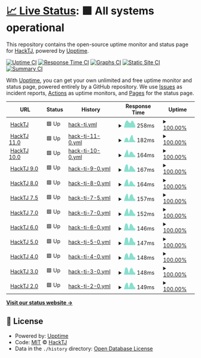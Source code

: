 # [📈 Live Status](https://status.hacktj.org): <!--live status--> **🟩 All systems operational**

This repository contains the open-source uptime monitor and status page for [HackTJ](https://hacktj.org), powered by [Upptime](https://github.com/upptime/upptime).

[![Uptime CI](https://github.com/HackTJ/status/workflows/Uptime%20CI/badge.svg)](https://github.com/HackTJ/status/actions?query=workflow%3A%22Uptime+CI%22)
[![Response Time CI](https://github.com/HackTJ/status/workflows/Response%20Time%20CI/badge.svg)](https://github.com/HackTJ/status/actions?query=workflow%3A%22Response+Time+CI%22)
[![Graphs CI](https://github.com/HackTJ/status/workflows/Graphs%20CI/badge.svg)](https://github.com/HackTJ/status/actions?query=workflow%3A%22Graphs+CI%22)
[![Static Site CI](https://github.com/HackTJ/status/workflows/Static%20Site%20CI/badge.svg)](https://github.com/HackTJ/status/actions?query=workflow%3A%22Static+Site+CI%22)
[![Summary CI](https://github.com/HackTJ/status/workflows/Summary%20CI/badge.svg)](https://github.com/HackTJ/status/actions?query=workflow%3A%22Summary+CI%22)

With [Upptime](https://upptime.js.org), you can get your own unlimited and free uptime monitor and status page, powered entirely by a GitHub repository. We use [Issues](https://github.com/HackTJ/status/issues) as incident reports, [Actions](https://github.com/HackTJ/status/actions) as uptime monitors, and [Pages](https://status.hacktj.org) for the status page.

<!--start: status pages-->
<!-- This summary is generated by Upptime (https://github.com/upptime/upptime) -->
<!-- Do not edit this manually, your changes will be overwritten -->
<!-- prettier-ignore -->
| URL | Status | History | Response Time | Uptime |
| --- | ------ | ------- | ------------- | ------ |
| <img alt="" src="https://hacktj.org/favicon.png" height="13"> [HackTJ](https://hacktj.org) | 🟩 Up | [hack-tj.yml](https://github.com/HackTJ/status/commits/HEAD/history/hack-tj.yml) | <details><summary><img alt="Response time graph" src="./graphs/hack-tj/response-time-week.png" height="20"> 258ms</summary><br><a href="https://status.hacktj.org/history/hack-tj"><img alt="Response time 233" src="https://img.shields.io/endpoint?url=https%3A%2F%2Fraw.githubusercontent.com%2FHackTJ%2Fstatus%2FHEAD%2Fapi%2Fhack-tj%2Fresponse-time.json"></a><br><a href="https://status.hacktj.org/history/hack-tj"><img alt="24-hour response time 183" src="https://img.shields.io/endpoint?url=https%3A%2F%2Fraw.githubusercontent.com%2FHackTJ%2Fstatus%2FHEAD%2Fapi%2Fhack-tj%2Fresponse-time-day.json"></a><br><a href="https://status.hacktj.org/history/hack-tj"><img alt="7-day response time 258" src="https://img.shields.io/endpoint?url=https%3A%2F%2Fraw.githubusercontent.com%2FHackTJ%2Fstatus%2FHEAD%2Fapi%2Fhack-tj%2Fresponse-time-week.json"></a><br><a href="https://status.hacktj.org/history/hack-tj"><img alt="30-day response time 246" src="https://img.shields.io/endpoint?url=https%3A%2F%2Fraw.githubusercontent.com%2FHackTJ%2Fstatus%2FHEAD%2Fapi%2Fhack-tj%2Fresponse-time-month.json"></a><br><a href="https://status.hacktj.org/history/hack-tj"><img alt="1-year response time 244" src="https://img.shields.io/endpoint?url=https%3A%2F%2Fraw.githubusercontent.com%2FHackTJ%2Fstatus%2FHEAD%2Fapi%2Fhack-tj%2Fresponse-time-year.json"></a></details> | <details><summary><a href="https://status.hacktj.org/history/hack-tj">100.00%</a></summary><a href="https://status.hacktj.org/history/hack-tj"><img alt="All-time uptime 100.00%" src="https://img.shields.io/endpoint?url=https%3A%2F%2Fraw.githubusercontent.com%2FHackTJ%2Fstatus%2FHEAD%2Fapi%2Fhack-tj%2Fuptime.json"></a><br><a href="https://status.hacktj.org/history/hack-tj"><img alt="24-hour uptime 100.00%" src="https://img.shields.io/endpoint?url=https%3A%2F%2Fraw.githubusercontent.com%2FHackTJ%2Fstatus%2FHEAD%2Fapi%2Fhack-tj%2Fuptime-day.json"></a><br><a href="https://status.hacktj.org/history/hack-tj"><img alt="7-day uptime 100.00%" src="https://img.shields.io/endpoint?url=https%3A%2F%2Fraw.githubusercontent.com%2FHackTJ%2Fstatus%2FHEAD%2Fapi%2Fhack-tj%2Fuptime-week.json"></a><br><a href="https://status.hacktj.org/history/hack-tj"><img alt="30-day uptime 100.00%" src="https://img.shields.io/endpoint?url=https%3A%2F%2Fraw.githubusercontent.com%2FHackTJ%2Fstatus%2FHEAD%2Fapi%2Fhack-tj%2Fuptime-month.json"></a><br><a href="https://status.hacktj.org/history/hack-tj"><img alt="1-year uptime 100.00%" src="https://img.shields.io/endpoint?url=https%3A%2F%2Fraw.githubusercontent.com%2FHackTJ%2Fstatus%2FHEAD%2Fapi%2Fhack-tj%2Fuptime-year.json"></a></details>
| <img alt="" src="https://icons.duckduckgo.com/ip3/hacktj.org.ico" height="13"> [HackTJ 11.0](https://hacktj.org/2024) | 🟩 Up | [hack-tj-11-0.yml](https://github.com/HackTJ/status/commits/HEAD/history/hack-tj-11-0.yml) | <details><summary><img alt="Response time graph" src="./graphs/hack-tj-11-0/response-time-week.png" height="20"> 182ms</summary><br><a href="https://status.hacktj.org/history/hack-tj-11-0"><img alt="Response time 96" src="https://img.shields.io/endpoint?url=https%3A%2F%2Fraw.githubusercontent.com%2FHackTJ%2Fstatus%2FHEAD%2Fapi%2Fhack-tj-11-0%2Fresponse-time.json"></a><br><a href="https://status.hacktj.org/history/hack-tj-11-0"><img alt="24-hour response time 57" src="https://img.shields.io/endpoint?url=https%3A%2F%2Fraw.githubusercontent.com%2FHackTJ%2Fstatus%2FHEAD%2Fapi%2Fhack-tj-11-0%2Fresponse-time-day.json"></a><br><a href="https://status.hacktj.org/history/hack-tj-11-0"><img alt="7-day response time 182" src="https://img.shields.io/endpoint?url=https%3A%2F%2Fraw.githubusercontent.com%2FHackTJ%2Fstatus%2FHEAD%2Fapi%2Fhack-tj-11-0%2Fresponse-time-week.json"></a><br><a href="https://status.hacktj.org/history/hack-tj-11-0"><img alt="30-day response time 111" src="https://img.shields.io/endpoint?url=https%3A%2F%2Fraw.githubusercontent.com%2FHackTJ%2Fstatus%2FHEAD%2Fapi%2Fhack-tj-11-0%2Fresponse-time-month.json"></a><br><a href="https://status.hacktj.org/history/hack-tj-11-0"><img alt="1-year response time 96" src="https://img.shields.io/endpoint?url=https%3A%2F%2Fraw.githubusercontent.com%2FHackTJ%2Fstatus%2FHEAD%2Fapi%2Fhack-tj-11-0%2Fresponse-time-year.json"></a></details> | <details><summary><a href="https://status.hacktj.org/history/hack-tj-11-0">100.00%</a></summary><a href="https://status.hacktj.org/history/hack-tj-11-0"><img alt="All-time uptime 100.00%" src="https://img.shields.io/endpoint?url=https%3A%2F%2Fraw.githubusercontent.com%2FHackTJ%2Fstatus%2FHEAD%2Fapi%2Fhack-tj-11-0%2Fuptime.json"></a><br><a href="https://status.hacktj.org/history/hack-tj-11-0"><img alt="24-hour uptime 100.00%" src="https://img.shields.io/endpoint?url=https%3A%2F%2Fraw.githubusercontent.com%2FHackTJ%2Fstatus%2FHEAD%2Fapi%2Fhack-tj-11-0%2Fuptime-day.json"></a><br><a href="https://status.hacktj.org/history/hack-tj-11-0"><img alt="7-day uptime 100.00%" src="https://img.shields.io/endpoint?url=https%3A%2F%2Fraw.githubusercontent.com%2FHackTJ%2Fstatus%2FHEAD%2Fapi%2Fhack-tj-11-0%2Fuptime-week.json"></a><br><a href="https://status.hacktj.org/history/hack-tj-11-0"><img alt="30-day uptime 100.00%" src="https://img.shields.io/endpoint?url=https%3A%2F%2Fraw.githubusercontent.com%2FHackTJ%2Fstatus%2FHEAD%2Fapi%2Fhack-tj-11-0%2Fuptime-month.json"></a><br><a href="https://status.hacktj.org/history/hack-tj-11-0"><img alt="1-year uptime 100.00%" src="https://img.shields.io/endpoint?url=https%3A%2F%2Fraw.githubusercontent.com%2FHackTJ%2Fstatus%2FHEAD%2Fapi%2Fhack-tj-11-0%2Fuptime-year.json"></a></details>
| <img alt="" src="https://icons.duckduckgo.com/ip3/hacktj.org.ico" height="13"> [HackTJ 10.0](https://hacktj.org/2023) | 🟩 Up | [hack-tj-10-0.yml](https://github.com/HackTJ/status/commits/HEAD/history/hack-tj-10-0.yml) | <details><summary><img alt="Response time graph" src="./graphs/hack-tj-10-0/response-time-week.png" height="20"> 164ms</summary><br><a href="https://status.hacktj.org/history/hack-tj-10-0"><img alt="Response time 97" src="https://img.shields.io/endpoint?url=https%3A%2F%2Fraw.githubusercontent.com%2FHackTJ%2Fstatus%2FHEAD%2Fapi%2Fhack-tj-10-0%2Fresponse-time.json"></a><br><a href="https://status.hacktj.org/history/hack-tj-10-0"><img alt="24-hour response time 59" src="https://img.shields.io/endpoint?url=https%3A%2F%2Fraw.githubusercontent.com%2FHackTJ%2Fstatus%2FHEAD%2Fapi%2Fhack-tj-10-0%2Fresponse-time-day.json"></a><br><a href="https://status.hacktj.org/history/hack-tj-10-0"><img alt="7-day response time 164" src="https://img.shields.io/endpoint?url=https%3A%2F%2Fraw.githubusercontent.com%2FHackTJ%2Fstatus%2FHEAD%2Fapi%2Fhack-tj-10-0%2Fresponse-time-week.json"></a><br><a href="https://status.hacktj.org/history/hack-tj-10-0"><img alt="30-day response time 99" src="https://img.shields.io/endpoint?url=https%3A%2F%2Fraw.githubusercontent.com%2FHackTJ%2Fstatus%2FHEAD%2Fapi%2Fhack-tj-10-0%2Fresponse-time-month.json"></a><br><a href="https://status.hacktj.org/history/hack-tj-10-0"><img alt="1-year response time 96" src="https://img.shields.io/endpoint?url=https%3A%2F%2Fraw.githubusercontent.com%2FHackTJ%2Fstatus%2FHEAD%2Fapi%2Fhack-tj-10-0%2Fresponse-time-year.json"></a></details> | <details><summary><a href="https://status.hacktj.org/history/hack-tj-10-0">100.00%</a></summary><a href="https://status.hacktj.org/history/hack-tj-10-0"><img alt="All-time uptime 100.00%" src="https://img.shields.io/endpoint?url=https%3A%2F%2Fraw.githubusercontent.com%2FHackTJ%2Fstatus%2FHEAD%2Fapi%2Fhack-tj-10-0%2Fuptime.json"></a><br><a href="https://status.hacktj.org/history/hack-tj-10-0"><img alt="24-hour uptime 100.00%" src="https://img.shields.io/endpoint?url=https%3A%2F%2Fraw.githubusercontent.com%2FHackTJ%2Fstatus%2FHEAD%2Fapi%2Fhack-tj-10-0%2Fuptime-day.json"></a><br><a href="https://status.hacktj.org/history/hack-tj-10-0"><img alt="7-day uptime 100.00%" src="https://img.shields.io/endpoint?url=https%3A%2F%2Fraw.githubusercontent.com%2FHackTJ%2Fstatus%2FHEAD%2Fapi%2Fhack-tj-10-0%2Fuptime-week.json"></a><br><a href="https://status.hacktj.org/history/hack-tj-10-0"><img alt="30-day uptime 100.00%" src="https://img.shields.io/endpoint?url=https%3A%2F%2Fraw.githubusercontent.com%2FHackTJ%2Fstatus%2FHEAD%2Fapi%2Fhack-tj-10-0%2Fuptime-month.json"></a><br><a href="https://status.hacktj.org/history/hack-tj-10-0"><img alt="1-year uptime 100.00%" src="https://img.shields.io/endpoint?url=https%3A%2F%2Fraw.githubusercontent.com%2FHackTJ%2Fstatus%2FHEAD%2Fapi%2Fhack-tj-10-0%2Fuptime-year.json"></a></details>
| <img alt="" src="https://icons.duckduckgo.com/ip3/hacktj.org.ico" height="13"> [HackTJ 9.0](https://hacktj.org/2022) | 🟩 Up | [hack-tj-9-0.yml](https://github.com/HackTJ/status/commits/HEAD/history/hack-tj-9-0.yml) | <details><summary><img alt="Response time graph" src="./graphs/hack-tj-9-0/response-time-week.png" height="20"> 167ms</summary><br><a href="https://status.hacktj.org/history/hack-tj-9-0"><img alt="Response time 100" src="https://img.shields.io/endpoint?url=https%3A%2F%2Fraw.githubusercontent.com%2FHackTJ%2Fstatus%2FHEAD%2Fapi%2Fhack-tj-9-0%2Fresponse-time.json"></a><br><a href="https://status.hacktj.org/history/hack-tj-9-0"><img alt="24-hour response time 47" src="https://img.shields.io/endpoint?url=https%3A%2F%2Fraw.githubusercontent.com%2FHackTJ%2Fstatus%2FHEAD%2Fapi%2Fhack-tj-9-0%2Fresponse-time-day.json"></a><br><a href="https://status.hacktj.org/history/hack-tj-9-0"><img alt="7-day response time 167" src="https://img.shields.io/endpoint?url=https%3A%2F%2Fraw.githubusercontent.com%2FHackTJ%2Fstatus%2FHEAD%2Fapi%2Fhack-tj-9-0%2Fresponse-time-week.json"></a><br><a href="https://status.hacktj.org/history/hack-tj-9-0"><img alt="30-day response time 104" src="https://img.shields.io/endpoint?url=https%3A%2F%2Fraw.githubusercontent.com%2FHackTJ%2Fstatus%2FHEAD%2Fapi%2Fhack-tj-9-0%2Fresponse-time-month.json"></a><br><a href="https://status.hacktj.org/history/hack-tj-9-0"><img alt="1-year response time 95" src="https://img.shields.io/endpoint?url=https%3A%2F%2Fraw.githubusercontent.com%2FHackTJ%2Fstatus%2FHEAD%2Fapi%2Fhack-tj-9-0%2Fresponse-time-year.json"></a></details> | <details><summary><a href="https://status.hacktj.org/history/hack-tj-9-0">100.00%</a></summary><a href="https://status.hacktj.org/history/hack-tj-9-0"><img alt="All-time uptime 99.98%" src="https://img.shields.io/endpoint?url=https%3A%2F%2Fraw.githubusercontent.com%2FHackTJ%2Fstatus%2FHEAD%2Fapi%2Fhack-tj-9-0%2Fuptime.json"></a><br><a href="https://status.hacktj.org/history/hack-tj-9-0"><img alt="24-hour uptime 100.00%" src="https://img.shields.io/endpoint?url=https%3A%2F%2Fraw.githubusercontent.com%2FHackTJ%2Fstatus%2FHEAD%2Fapi%2Fhack-tj-9-0%2Fuptime-day.json"></a><br><a href="https://status.hacktj.org/history/hack-tj-9-0"><img alt="7-day uptime 100.00%" src="https://img.shields.io/endpoint?url=https%3A%2F%2Fraw.githubusercontent.com%2FHackTJ%2Fstatus%2FHEAD%2Fapi%2Fhack-tj-9-0%2Fuptime-week.json"></a><br><a href="https://status.hacktj.org/history/hack-tj-9-0"><img alt="30-day uptime 100.00%" src="https://img.shields.io/endpoint?url=https%3A%2F%2Fraw.githubusercontent.com%2FHackTJ%2Fstatus%2FHEAD%2Fapi%2Fhack-tj-9-0%2Fuptime-month.json"></a><br><a href="https://status.hacktj.org/history/hack-tj-9-0"><img alt="1-year uptime 100.00%" src="https://img.shields.io/endpoint?url=https%3A%2F%2Fraw.githubusercontent.com%2FHackTJ%2Fstatus%2FHEAD%2Fapi%2Fhack-tj-9-0%2Fuptime-year.json"></a></details>
| <img alt="" src="https://hacktj.org/2021/favicon.ico" height="13"> [HackTJ 8.0](https://hacktj.org/2021) | 🟩 Up | [hack-tj-8-0.yml](https://github.com/HackTJ/status/commits/HEAD/history/hack-tj-8-0.yml) | <details><summary><img alt="Response time graph" src="./graphs/hack-tj-8-0/response-time-week.png" height="20"> 164ms</summary><br><a href="https://status.hacktj.org/history/hack-tj-8-0"><img alt="Response time 98" src="https://img.shields.io/endpoint?url=https%3A%2F%2Fraw.githubusercontent.com%2FHackTJ%2Fstatus%2FHEAD%2Fapi%2Fhack-tj-8-0%2Fresponse-time.json"></a><br><a href="https://status.hacktj.org/history/hack-tj-8-0"><img alt="24-hour response time 47" src="https://img.shields.io/endpoint?url=https%3A%2F%2Fraw.githubusercontent.com%2FHackTJ%2Fstatus%2FHEAD%2Fapi%2Fhack-tj-8-0%2Fresponse-time-day.json"></a><br><a href="https://status.hacktj.org/history/hack-tj-8-0"><img alt="7-day response time 164" src="https://img.shields.io/endpoint?url=https%3A%2F%2Fraw.githubusercontent.com%2FHackTJ%2Fstatus%2FHEAD%2Fapi%2Fhack-tj-8-0%2Fresponse-time-week.json"></a><br><a href="https://status.hacktj.org/history/hack-tj-8-0"><img alt="30-day response time 103" src="https://img.shields.io/endpoint?url=https%3A%2F%2Fraw.githubusercontent.com%2FHackTJ%2Fstatus%2FHEAD%2Fapi%2Fhack-tj-8-0%2Fresponse-time-month.json"></a><br><a href="https://status.hacktj.org/history/hack-tj-8-0"><img alt="1-year response time 97" src="https://img.shields.io/endpoint?url=https%3A%2F%2Fraw.githubusercontent.com%2FHackTJ%2Fstatus%2FHEAD%2Fapi%2Fhack-tj-8-0%2Fresponse-time-year.json"></a></details> | <details><summary><a href="https://status.hacktj.org/history/hack-tj-8-0">100.00%</a></summary><a href="https://status.hacktj.org/history/hack-tj-8-0"><img alt="All-time uptime 99.98%" src="https://img.shields.io/endpoint?url=https%3A%2F%2Fraw.githubusercontent.com%2FHackTJ%2Fstatus%2FHEAD%2Fapi%2Fhack-tj-8-0%2Fuptime.json"></a><br><a href="https://status.hacktj.org/history/hack-tj-8-0"><img alt="24-hour uptime 100.00%" src="https://img.shields.io/endpoint?url=https%3A%2F%2Fraw.githubusercontent.com%2FHackTJ%2Fstatus%2FHEAD%2Fapi%2Fhack-tj-8-0%2Fuptime-day.json"></a><br><a href="https://status.hacktj.org/history/hack-tj-8-0"><img alt="7-day uptime 100.00%" src="https://img.shields.io/endpoint?url=https%3A%2F%2Fraw.githubusercontent.com%2FHackTJ%2Fstatus%2FHEAD%2Fapi%2Fhack-tj-8-0%2Fuptime-week.json"></a><br><a href="https://status.hacktj.org/history/hack-tj-8-0"><img alt="30-day uptime 100.00%" src="https://img.shields.io/endpoint?url=https%3A%2F%2Fraw.githubusercontent.com%2FHackTJ%2Fstatus%2FHEAD%2Fapi%2Fhack-tj-8-0%2Fuptime-month.json"></a><br><a href="https://status.hacktj.org/history/hack-tj-8-0"><img alt="1-year uptime 100.00%" src="https://img.shields.io/endpoint?url=https%3A%2F%2Fraw.githubusercontent.com%2FHackTJ%2Fstatus%2FHEAD%2Fapi%2Fhack-tj-8-0%2Fuptime-year.json"></a></details>
| <img alt="" src="https://hacktj.org/2020v2/favicon.ico" height="13"> [HackTJ 7.5](https://hacktj.org/2020v2) | 🟩 Up | [hack-tj-7-5.yml](https://github.com/HackTJ/status/commits/HEAD/history/hack-tj-7-5.yml) | <details><summary><img alt="Response time graph" src="./graphs/hack-tj-7-5/response-time-week.png" height="20"> 157ms</summary><br><a href="https://status.hacktj.org/history/hack-tj-7-5"><img alt="Response time 92" src="https://img.shields.io/endpoint?url=https%3A%2F%2Fraw.githubusercontent.com%2FHackTJ%2Fstatus%2FHEAD%2Fapi%2Fhack-tj-7-5%2Fresponse-time.json"></a><br><a href="https://status.hacktj.org/history/hack-tj-7-5"><img alt="24-hour response time 89" src="https://img.shields.io/endpoint?url=https%3A%2F%2Fraw.githubusercontent.com%2FHackTJ%2Fstatus%2FHEAD%2Fapi%2Fhack-tj-7-5%2Fresponse-time-day.json"></a><br><a href="https://status.hacktj.org/history/hack-tj-7-5"><img alt="7-day response time 157" src="https://img.shields.io/endpoint?url=https%3A%2F%2Fraw.githubusercontent.com%2FHackTJ%2Fstatus%2FHEAD%2Fapi%2Fhack-tj-7-5%2Fresponse-time-week.json"></a><br><a href="https://status.hacktj.org/history/hack-tj-7-5"><img alt="30-day response time 96" src="https://img.shields.io/endpoint?url=https%3A%2F%2Fraw.githubusercontent.com%2FHackTJ%2Fstatus%2FHEAD%2Fapi%2Fhack-tj-7-5%2Fresponse-time-month.json"></a><br><a href="https://status.hacktj.org/history/hack-tj-7-5"><img alt="1-year response time 93" src="https://img.shields.io/endpoint?url=https%3A%2F%2Fraw.githubusercontent.com%2FHackTJ%2Fstatus%2FHEAD%2Fapi%2Fhack-tj-7-5%2Fresponse-time-year.json"></a></details> | <details><summary><a href="https://status.hacktj.org/history/hack-tj-7-5">100.00%</a></summary><a href="https://status.hacktj.org/history/hack-tj-7-5"><img alt="All-time uptime 99.98%" src="https://img.shields.io/endpoint?url=https%3A%2F%2Fraw.githubusercontent.com%2FHackTJ%2Fstatus%2FHEAD%2Fapi%2Fhack-tj-7-5%2Fuptime.json"></a><br><a href="https://status.hacktj.org/history/hack-tj-7-5"><img alt="24-hour uptime 100.00%" src="https://img.shields.io/endpoint?url=https%3A%2F%2Fraw.githubusercontent.com%2FHackTJ%2Fstatus%2FHEAD%2Fapi%2Fhack-tj-7-5%2Fuptime-day.json"></a><br><a href="https://status.hacktj.org/history/hack-tj-7-5"><img alt="7-day uptime 100.00%" src="https://img.shields.io/endpoint?url=https%3A%2F%2Fraw.githubusercontent.com%2FHackTJ%2Fstatus%2FHEAD%2Fapi%2Fhack-tj-7-5%2Fuptime-week.json"></a><br><a href="https://status.hacktj.org/history/hack-tj-7-5"><img alt="30-day uptime 100.00%" src="https://img.shields.io/endpoint?url=https%3A%2F%2Fraw.githubusercontent.com%2FHackTJ%2Fstatus%2FHEAD%2Fapi%2Fhack-tj-7-5%2Fuptime-month.json"></a><br><a href="https://status.hacktj.org/history/hack-tj-7-5"><img alt="1-year uptime 100.00%" src="https://img.shields.io/endpoint?url=https%3A%2F%2Fraw.githubusercontent.com%2FHackTJ%2Fstatus%2FHEAD%2Fapi%2Fhack-tj-7-5%2Fuptime-year.json"></a></details>
| <img alt="" src="https://hacktj.org/2020/favicon.ico" height="13"> [HackTJ 7.0](https://hacktj.org/2020) | 🟩 Up | [hack-tj-7-0.yml](https://github.com/HackTJ/status/commits/HEAD/history/hack-tj-7-0.yml) | <details><summary><img alt="Response time graph" src="./graphs/hack-tj-7-0/response-time-week.png" height="20"> 152ms</summary><br><a href="https://status.hacktj.org/history/hack-tj-7-0"><img alt="Response time 92" src="https://img.shields.io/endpoint?url=https%3A%2F%2Fraw.githubusercontent.com%2FHackTJ%2Fstatus%2FHEAD%2Fapi%2Fhack-tj-7-0%2Fresponse-time.json"></a><br><a href="https://status.hacktj.org/history/hack-tj-7-0"><img alt="24-hour response time 61" src="https://img.shields.io/endpoint?url=https%3A%2F%2Fraw.githubusercontent.com%2FHackTJ%2Fstatus%2FHEAD%2Fapi%2Fhack-tj-7-0%2Fresponse-time-day.json"></a><br><a href="https://status.hacktj.org/history/hack-tj-7-0"><img alt="7-day response time 152" src="https://img.shields.io/endpoint?url=https%3A%2F%2Fraw.githubusercontent.com%2FHackTJ%2Fstatus%2FHEAD%2Fapi%2Fhack-tj-7-0%2Fresponse-time-week.json"></a><br><a href="https://status.hacktj.org/history/hack-tj-7-0"><img alt="30-day response time 102" src="https://img.shields.io/endpoint?url=https%3A%2F%2Fraw.githubusercontent.com%2FHackTJ%2Fstatus%2FHEAD%2Fapi%2Fhack-tj-7-0%2Fresponse-time-month.json"></a><br><a href="https://status.hacktj.org/history/hack-tj-7-0"><img alt="1-year response time 93" src="https://img.shields.io/endpoint?url=https%3A%2F%2Fraw.githubusercontent.com%2FHackTJ%2Fstatus%2FHEAD%2Fapi%2Fhack-tj-7-0%2Fresponse-time-year.json"></a></details> | <details><summary><a href="https://status.hacktj.org/history/hack-tj-7-0">100.00%</a></summary><a href="https://status.hacktj.org/history/hack-tj-7-0"><img alt="All-time uptime 99.98%" src="https://img.shields.io/endpoint?url=https%3A%2F%2Fraw.githubusercontent.com%2FHackTJ%2Fstatus%2FHEAD%2Fapi%2Fhack-tj-7-0%2Fuptime.json"></a><br><a href="https://status.hacktj.org/history/hack-tj-7-0"><img alt="24-hour uptime 100.00%" src="https://img.shields.io/endpoint?url=https%3A%2F%2Fraw.githubusercontent.com%2FHackTJ%2Fstatus%2FHEAD%2Fapi%2Fhack-tj-7-0%2Fuptime-day.json"></a><br><a href="https://status.hacktj.org/history/hack-tj-7-0"><img alt="7-day uptime 100.00%" src="https://img.shields.io/endpoint?url=https%3A%2F%2Fraw.githubusercontent.com%2FHackTJ%2Fstatus%2FHEAD%2Fapi%2Fhack-tj-7-0%2Fuptime-week.json"></a><br><a href="https://status.hacktj.org/history/hack-tj-7-0"><img alt="30-day uptime 100.00%" src="https://img.shields.io/endpoint?url=https%3A%2F%2Fraw.githubusercontent.com%2FHackTJ%2Fstatus%2FHEAD%2Fapi%2Fhack-tj-7-0%2Fuptime-month.json"></a><br><a href="https://status.hacktj.org/history/hack-tj-7-0"><img alt="1-year uptime 100.00%" src="https://img.shields.io/endpoint?url=https%3A%2F%2Fraw.githubusercontent.com%2FHackTJ%2Fstatus%2FHEAD%2Fapi%2Fhack-tj-7-0%2Fuptime-year.json"></a></details>
| <img alt="" src="https://hacktj.org/2019/img/logo2.png" height="13"> [HackTJ 6.0](https://hacktj.org/2019) | 🟩 Up | [hack-tj-6-0.yml](https://github.com/HackTJ/status/commits/HEAD/history/hack-tj-6-0.yml) | <details><summary><img alt="Response time graph" src="./graphs/hack-tj-6-0/response-time-week.png" height="20"> 146ms</summary><br><a href="https://status.hacktj.org/history/hack-tj-6-0"><img alt="Response time 96" src="https://img.shields.io/endpoint?url=https%3A%2F%2Fraw.githubusercontent.com%2FHackTJ%2Fstatus%2FHEAD%2Fapi%2Fhack-tj-6-0%2Fresponse-time.json"></a><br><a href="https://status.hacktj.org/history/hack-tj-6-0"><img alt="24-hour response time 48" src="https://img.shields.io/endpoint?url=https%3A%2F%2Fraw.githubusercontent.com%2FHackTJ%2Fstatus%2FHEAD%2Fapi%2Fhack-tj-6-0%2Fresponse-time-day.json"></a><br><a href="https://status.hacktj.org/history/hack-tj-6-0"><img alt="7-day response time 146" src="https://img.shields.io/endpoint?url=https%3A%2F%2Fraw.githubusercontent.com%2FHackTJ%2Fstatus%2FHEAD%2Fapi%2Fhack-tj-6-0%2Fresponse-time-week.json"></a><br><a href="https://status.hacktj.org/history/hack-tj-6-0"><img alt="30-day response time 103" src="https://img.shields.io/endpoint?url=https%3A%2F%2Fraw.githubusercontent.com%2FHackTJ%2Fstatus%2FHEAD%2Fapi%2Fhack-tj-6-0%2Fresponse-time-month.json"></a><br><a href="https://status.hacktj.org/history/hack-tj-6-0"><img alt="1-year response time 98" src="https://img.shields.io/endpoint?url=https%3A%2F%2Fraw.githubusercontent.com%2FHackTJ%2Fstatus%2FHEAD%2Fapi%2Fhack-tj-6-0%2Fresponse-time-year.json"></a></details> | <details><summary><a href="https://status.hacktj.org/history/hack-tj-6-0">100.00%</a></summary><a href="https://status.hacktj.org/history/hack-tj-6-0"><img alt="All-time uptime 99.98%" src="https://img.shields.io/endpoint?url=https%3A%2F%2Fraw.githubusercontent.com%2FHackTJ%2Fstatus%2FHEAD%2Fapi%2Fhack-tj-6-0%2Fuptime.json"></a><br><a href="https://status.hacktj.org/history/hack-tj-6-0"><img alt="24-hour uptime 100.00%" src="https://img.shields.io/endpoint?url=https%3A%2F%2Fraw.githubusercontent.com%2FHackTJ%2Fstatus%2FHEAD%2Fapi%2Fhack-tj-6-0%2Fuptime-day.json"></a><br><a href="https://status.hacktj.org/history/hack-tj-6-0"><img alt="7-day uptime 100.00%" src="https://img.shields.io/endpoint?url=https%3A%2F%2Fraw.githubusercontent.com%2FHackTJ%2Fstatus%2FHEAD%2Fapi%2Fhack-tj-6-0%2Fuptime-week.json"></a><br><a href="https://status.hacktj.org/history/hack-tj-6-0"><img alt="30-day uptime 100.00%" src="https://img.shields.io/endpoint?url=https%3A%2F%2Fraw.githubusercontent.com%2FHackTJ%2Fstatus%2FHEAD%2Fapi%2Fhack-tj-6-0%2Fuptime-month.json"></a><br><a href="https://status.hacktj.org/history/hack-tj-6-0"><img alt="1-year uptime 100.00%" src="https://img.shields.io/endpoint?url=https%3A%2F%2Fraw.githubusercontent.com%2FHackTJ%2Fstatus%2FHEAD%2Fapi%2Fhack-tj-6-0%2Fuptime-year.json"></a></details>
| <img alt="" src="https://hacktj.org/2018/img/favicon.png" height="13"> [HackTJ 5.0](https://hacktj.org/2018) | 🟩 Up | [hack-tj-5-0.yml](https://github.com/HackTJ/status/commits/HEAD/history/hack-tj-5-0.yml) | <details><summary><img alt="Response time graph" src="./graphs/hack-tj-5-0/response-time-week.png" height="20"> 147ms</summary><br><a href="https://status.hacktj.org/history/hack-tj-5-0"><img alt="Response time 94" src="https://img.shields.io/endpoint?url=https%3A%2F%2Fraw.githubusercontent.com%2FHackTJ%2Fstatus%2FHEAD%2Fapi%2Fhack-tj-5-0%2Fresponse-time.json"></a><br><a href="https://status.hacktj.org/history/hack-tj-5-0"><img alt="24-hour response time 54" src="https://img.shields.io/endpoint?url=https%3A%2F%2Fraw.githubusercontent.com%2FHackTJ%2Fstatus%2FHEAD%2Fapi%2Fhack-tj-5-0%2Fresponse-time-day.json"></a><br><a href="https://status.hacktj.org/history/hack-tj-5-0"><img alt="7-day response time 147" src="https://img.shields.io/endpoint?url=https%3A%2F%2Fraw.githubusercontent.com%2FHackTJ%2Fstatus%2FHEAD%2Fapi%2Fhack-tj-5-0%2Fresponse-time-week.json"></a><br><a href="https://status.hacktj.org/history/hack-tj-5-0"><img alt="30-day response time 98" src="https://img.shields.io/endpoint?url=https%3A%2F%2Fraw.githubusercontent.com%2FHackTJ%2Fstatus%2FHEAD%2Fapi%2Fhack-tj-5-0%2Fresponse-time-month.json"></a><br><a href="https://status.hacktj.org/history/hack-tj-5-0"><img alt="1-year response time 95" src="https://img.shields.io/endpoint?url=https%3A%2F%2Fraw.githubusercontent.com%2FHackTJ%2Fstatus%2FHEAD%2Fapi%2Fhack-tj-5-0%2Fresponse-time-year.json"></a></details> | <details><summary><a href="https://status.hacktj.org/history/hack-tj-5-0">100.00%</a></summary><a href="https://status.hacktj.org/history/hack-tj-5-0"><img alt="All-time uptime 99.98%" src="https://img.shields.io/endpoint?url=https%3A%2F%2Fraw.githubusercontent.com%2FHackTJ%2Fstatus%2FHEAD%2Fapi%2Fhack-tj-5-0%2Fuptime.json"></a><br><a href="https://status.hacktj.org/history/hack-tj-5-0"><img alt="24-hour uptime 100.00%" src="https://img.shields.io/endpoint?url=https%3A%2F%2Fraw.githubusercontent.com%2FHackTJ%2Fstatus%2FHEAD%2Fapi%2Fhack-tj-5-0%2Fuptime-day.json"></a><br><a href="https://status.hacktj.org/history/hack-tj-5-0"><img alt="7-day uptime 100.00%" src="https://img.shields.io/endpoint?url=https%3A%2F%2Fraw.githubusercontent.com%2FHackTJ%2Fstatus%2FHEAD%2Fapi%2Fhack-tj-5-0%2Fuptime-week.json"></a><br><a href="https://status.hacktj.org/history/hack-tj-5-0"><img alt="30-day uptime 100.00%" src="https://img.shields.io/endpoint?url=https%3A%2F%2Fraw.githubusercontent.com%2FHackTJ%2Fstatus%2FHEAD%2Fapi%2Fhack-tj-5-0%2Fuptime-month.json"></a><br><a href="https://status.hacktj.org/history/hack-tj-5-0"><img alt="1-year uptime 100.00%" src="https://img.shields.io/endpoint?url=https%3A%2F%2Fraw.githubusercontent.com%2FHackTJ%2Fstatus%2FHEAD%2Fapi%2Fhack-tj-5-0%2Fuptime-year.json"></a></details>
| <img alt="" src="https://hacktj.org/2017/img/favicon.png" height="13"> [HackTJ 4.0](https://hacktj.org/2017) | 🟩 Up | [hack-tj-4-0.yml](https://github.com/HackTJ/status/commits/HEAD/history/hack-tj-4-0.yml) | <details><summary><img alt="Response time graph" src="./graphs/hack-tj-4-0/response-time-week.png" height="20"> 148ms</summary><br><a href="https://status.hacktj.org/history/hack-tj-4-0"><img alt="Response time 92" src="https://img.shields.io/endpoint?url=https%3A%2F%2Fraw.githubusercontent.com%2FHackTJ%2Fstatus%2FHEAD%2Fapi%2Fhack-tj-4-0%2Fresponse-time.json"></a><br><a href="https://status.hacktj.org/history/hack-tj-4-0"><img alt="24-hour response time 40" src="https://img.shields.io/endpoint?url=https%3A%2F%2Fraw.githubusercontent.com%2FHackTJ%2Fstatus%2FHEAD%2Fapi%2Fhack-tj-4-0%2Fresponse-time-day.json"></a><br><a href="https://status.hacktj.org/history/hack-tj-4-0"><img alt="7-day response time 148" src="https://img.shields.io/endpoint?url=https%3A%2F%2Fraw.githubusercontent.com%2FHackTJ%2Fstatus%2FHEAD%2Fapi%2Fhack-tj-4-0%2Fresponse-time-week.json"></a><br><a href="https://status.hacktj.org/history/hack-tj-4-0"><img alt="30-day response time 92" src="https://img.shields.io/endpoint?url=https%3A%2F%2Fraw.githubusercontent.com%2FHackTJ%2Fstatus%2FHEAD%2Fapi%2Fhack-tj-4-0%2Fresponse-time-month.json"></a><br><a href="https://status.hacktj.org/history/hack-tj-4-0"><img alt="1-year response time 94" src="https://img.shields.io/endpoint?url=https%3A%2F%2Fraw.githubusercontent.com%2FHackTJ%2Fstatus%2FHEAD%2Fapi%2Fhack-tj-4-0%2Fresponse-time-year.json"></a></details> | <details><summary><a href="https://status.hacktj.org/history/hack-tj-4-0">100.00%</a></summary><a href="https://status.hacktj.org/history/hack-tj-4-0"><img alt="All-time uptime 84.52%" src="https://img.shields.io/endpoint?url=https%3A%2F%2Fraw.githubusercontent.com%2FHackTJ%2Fstatus%2FHEAD%2Fapi%2Fhack-tj-4-0%2Fuptime.json"></a><br><a href="https://status.hacktj.org/history/hack-tj-4-0"><img alt="24-hour uptime 100.00%" src="https://img.shields.io/endpoint?url=https%3A%2F%2Fraw.githubusercontent.com%2FHackTJ%2Fstatus%2FHEAD%2Fapi%2Fhack-tj-4-0%2Fuptime-day.json"></a><br><a href="https://status.hacktj.org/history/hack-tj-4-0"><img alt="7-day uptime 100.00%" src="https://img.shields.io/endpoint?url=https%3A%2F%2Fraw.githubusercontent.com%2FHackTJ%2Fstatus%2FHEAD%2Fapi%2Fhack-tj-4-0%2Fuptime-week.json"></a><br><a href="https://status.hacktj.org/history/hack-tj-4-0"><img alt="30-day uptime 100.00%" src="https://img.shields.io/endpoint?url=https%3A%2F%2Fraw.githubusercontent.com%2FHackTJ%2Fstatus%2FHEAD%2Fapi%2Fhack-tj-4-0%2Fuptime-month.json"></a><br><a href="https://status.hacktj.org/history/hack-tj-4-0"><img alt="1-year uptime 100.00%" src="https://img.shields.io/endpoint?url=https%3A%2F%2Fraw.githubusercontent.com%2FHackTJ%2Fstatus%2FHEAD%2Fapi%2Fhack-tj-4-0%2Fuptime-year.json"></a></details>
| <img alt="" src="https://hacktj.org/2016/img/favicon.png" height="13"> [HackTJ 3.0](https://hacktj.org/2016) | 🟩 Up | [hack-tj-3-0.yml](https://github.com/HackTJ/status/commits/HEAD/history/hack-tj-3-0.yml) | <details><summary><img alt="Response time graph" src="./graphs/hack-tj-3-0/response-time-week.png" height="20"> 148ms</summary><br><a href="https://status.hacktj.org/history/hack-tj-3-0"><img alt="Response time 107" src="https://img.shields.io/endpoint?url=https%3A%2F%2Fraw.githubusercontent.com%2FHackTJ%2Fstatus%2FHEAD%2Fapi%2Fhack-tj-3-0%2Fresponse-time.json"></a><br><a href="https://status.hacktj.org/history/hack-tj-3-0"><img alt="24-hour response time 54" src="https://img.shields.io/endpoint?url=https%3A%2F%2Fraw.githubusercontent.com%2FHackTJ%2Fstatus%2FHEAD%2Fapi%2Fhack-tj-3-0%2Fresponse-time-day.json"></a><br><a href="https://status.hacktj.org/history/hack-tj-3-0"><img alt="7-day response time 148" src="https://img.shields.io/endpoint?url=https%3A%2F%2Fraw.githubusercontent.com%2FHackTJ%2Fstatus%2FHEAD%2Fapi%2Fhack-tj-3-0%2Fresponse-time-week.json"></a><br><a href="https://status.hacktj.org/history/hack-tj-3-0"><img alt="30-day response time 98" src="https://img.shields.io/endpoint?url=https%3A%2F%2Fraw.githubusercontent.com%2FHackTJ%2Fstatus%2FHEAD%2Fapi%2Fhack-tj-3-0%2Fresponse-time-month.json"></a><br><a href="https://status.hacktj.org/history/hack-tj-3-0"><img alt="1-year response time 100" src="https://img.shields.io/endpoint?url=https%3A%2F%2Fraw.githubusercontent.com%2FHackTJ%2Fstatus%2FHEAD%2Fapi%2Fhack-tj-3-0%2Fresponse-time-year.json"></a></details> | <details><summary><a href="https://status.hacktj.org/history/hack-tj-3-0">100.00%</a></summary><a href="https://status.hacktj.org/history/hack-tj-3-0"><img alt="All-time uptime 100.00%" src="https://img.shields.io/endpoint?url=https%3A%2F%2Fraw.githubusercontent.com%2FHackTJ%2Fstatus%2FHEAD%2Fapi%2Fhack-tj-3-0%2Fuptime.json"></a><br><a href="https://status.hacktj.org/history/hack-tj-3-0"><img alt="24-hour uptime 100.00%" src="https://img.shields.io/endpoint?url=https%3A%2F%2Fraw.githubusercontent.com%2FHackTJ%2Fstatus%2FHEAD%2Fapi%2Fhack-tj-3-0%2Fuptime-day.json"></a><br><a href="https://status.hacktj.org/history/hack-tj-3-0"><img alt="7-day uptime 100.00%" src="https://img.shields.io/endpoint?url=https%3A%2F%2Fraw.githubusercontent.com%2FHackTJ%2Fstatus%2FHEAD%2Fapi%2Fhack-tj-3-0%2Fuptime-week.json"></a><br><a href="https://status.hacktj.org/history/hack-tj-3-0"><img alt="30-day uptime 100.00%" src="https://img.shields.io/endpoint?url=https%3A%2F%2Fraw.githubusercontent.com%2FHackTJ%2Fstatus%2FHEAD%2Fapi%2Fhack-tj-3-0%2Fuptime-month.json"></a><br><a href="https://status.hacktj.org/history/hack-tj-3-0"><img alt="1-year uptime 100.00%" src="https://img.shields.io/endpoint?url=https%3A%2F%2Fraw.githubusercontent.com%2FHackTJ%2Fstatus%2FHEAD%2Fapi%2Fhack-tj-3-0%2Fuptime-year.json"></a></details>
| <img alt="" src="https://hacktj.org/2015/img/favicon.png" height="13"> [HackTJ 2.0](https://hacktj.org/2015) | 🟩 Up | [hack-tj-2-0.yml](https://github.com/HackTJ/status/commits/HEAD/history/hack-tj-2-0.yml) | <details><summary><img alt="Response time graph" src="./graphs/hack-tj-2-0/response-time-week.png" height="20"> 149ms</summary><br><a href="https://status.hacktj.org/history/hack-tj-2-0"><img alt="Response time 96" src="https://img.shields.io/endpoint?url=https%3A%2F%2Fraw.githubusercontent.com%2FHackTJ%2Fstatus%2FHEAD%2Fapi%2Fhack-tj-2-0%2Fresponse-time.json"></a><br><a href="https://status.hacktj.org/history/hack-tj-2-0"><img alt="24-hour response time 64" src="https://img.shields.io/endpoint?url=https%3A%2F%2Fraw.githubusercontent.com%2FHackTJ%2Fstatus%2FHEAD%2Fapi%2Fhack-tj-2-0%2Fresponse-time-day.json"></a><br><a href="https://status.hacktj.org/history/hack-tj-2-0"><img alt="7-day response time 149" src="https://img.shields.io/endpoint?url=https%3A%2F%2Fraw.githubusercontent.com%2FHackTJ%2Fstatus%2FHEAD%2Fapi%2Fhack-tj-2-0%2Fresponse-time-week.json"></a><br><a href="https://status.hacktj.org/history/hack-tj-2-0"><img alt="30-day response time 110" src="https://img.shields.io/endpoint?url=https%3A%2F%2Fraw.githubusercontent.com%2FHackTJ%2Fstatus%2FHEAD%2Fapi%2Fhack-tj-2-0%2Fresponse-time-month.json"></a><br><a href="https://status.hacktj.org/history/hack-tj-2-0"><img alt="1-year response time 96" src="https://img.shields.io/endpoint?url=https%3A%2F%2Fraw.githubusercontent.com%2FHackTJ%2Fstatus%2FHEAD%2Fapi%2Fhack-tj-2-0%2Fresponse-time-year.json"></a></details> | <details><summary><a href="https://status.hacktj.org/history/hack-tj-2-0">100.00%</a></summary><a href="https://status.hacktj.org/history/hack-tj-2-0"><img alt="All-time uptime 100.00%" src="https://img.shields.io/endpoint?url=https%3A%2F%2Fraw.githubusercontent.com%2FHackTJ%2Fstatus%2FHEAD%2Fapi%2Fhack-tj-2-0%2Fuptime.json"></a><br><a href="https://status.hacktj.org/history/hack-tj-2-0"><img alt="24-hour uptime 100.00%" src="https://img.shields.io/endpoint?url=https%3A%2F%2Fraw.githubusercontent.com%2FHackTJ%2Fstatus%2FHEAD%2Fapi%2Fhack-tj-2-0%2Fuptime-day.json"></a><br><a href="https://status.hacktj.org/history/hack-tj-2-0"><img alt="7-day uptime 100.00%" src="https://img.shields.io/endpoint?url=https%3A%2F%2Fraw.githubusercontent.com%2FHackTJ%2Fstatus%2FHEAD%2Fapi%2Fhack-tj-2-0%2Fuptime-week.json"></a><br><a href="https://status.hacktj.org/history/hack-tj-2-0"><img alt="30-day uptime 100.00%" src="https://img.shields.io/endpoint?url=https%3A%2F%2Fraw.githubusercontent.com%2FHackTJ%2Fstatus%2FHEAD%2Fapi%2Fhack-tj-2-0%2Fuptime-month.json"></a><br><a href="https://status.hacktj.org/history/hack-tj-2-0"><img alt="1-year uptime 100.00%" src="https://img.shields.io/endpoint?url=https%3A%2F%2Fraw.githubusercontent.com%2FHackTJ%2Fstatus%2FHEAD%2Fapi%2Fhack-tj-2-0%2Fuptime-year.json"></a></details>

<!--end: status pages-->

[**Visit our status website →**](https://status.hacktj.org)

## 📄 License

- Powered by: [Upptime](https://github.com/upptime/upptime)
- Code: [MIT](./LICENSE) © [HackTJ](https://hacktj.org)
- Data in the `./history` directory: [Open Database License](https://opendatacommons.org/licenses/odbl/1-0/)
